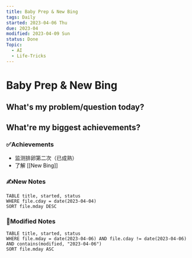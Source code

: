 ```yaml
---
title: Baby Prep & New Bing
tags: Daily
started: 2023-04-06 Thu
due: 2023-04
modified: 2023-04-09 Sun
status: Done
Topic:
  - AI
  - Life-Tricks
---
```

# Baby Prep & New Bing
## What's my problem/question today?
## What're my biggest achievements?
### ✅Achievements
- 监测排卵第二次（已成熟）
- 了解 [[New Bing]]
### ✍️New Notes

```dataview
TABLE title, started, status
WHERE file.cday = date(2023-04-04)
SORT file.mday DESC
```

### 📝Modified Notes

```dataview
TABLE title, started, status
WHERE file.mday = date(2023-04-06) AND file.cday != date(2023-04-06) AND contains(modified, "2023-04-06")
SORT file.mday ASC
```